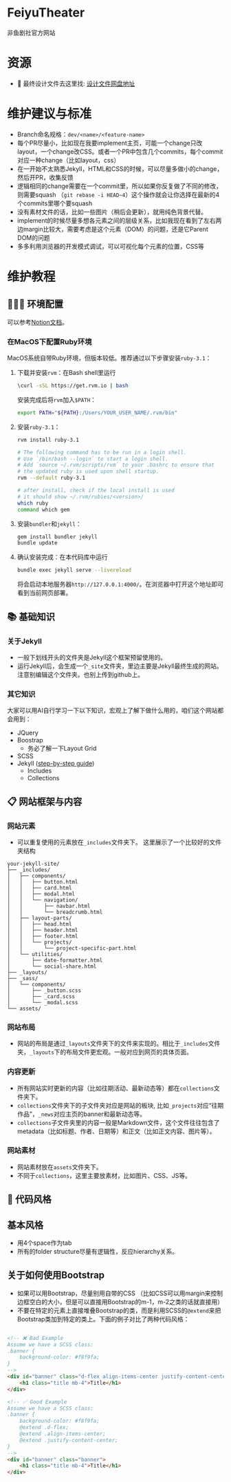 # FeiyuTheater
非鱼剧社官方网站

# 资源
- 🎨 最终设计文件去这里找: [设计文件网盘地址](https://drive.google.com/file/d/13Palsyuoxjm9LEBVaG8Hfr_geA9Atpet/view?usp=sharing)

# 维护建议与标准
- Branch命名规格：`dev/<name>/<feature-name>`
- 每个PR尽量小，比如现在我要implement主页，可能一个change只改layout，一个change改CSS。或者一个PR中包含几个commits，每个commit对应一种change（比如layout，css）
- 在一开始不太熟悉Jekyll，HTML和CSS的时候，可以尽量多做小的change，然后开PR，收集反馈
- 逻辑相同的change需要在一个commit里，所以如果你反复做了不同的修改，则需要squash （`git rebase -i HEAD~4`）这个操作就会让你选择在最新的4个commits里哪个要squash
- 没有素材文件的话，比如一些图片（稍后会更新），就用纯色背景代替。
- implement的时候尽量多想各元素之间的层级关系，比如我现在看到了左右两边margin比较大，需要考虑是这个元素（DOM）的问题，还是它Parent DOM的问题
- 多多利用浏览器的开发模式调试，可以可视化每个元素的位置，CSS等

# 维护教程
## 🧑🏻‍💻 环境配置
可以参考[Notion文档](https://www.notion.so/bodong/Skeleton-Bringup-21637fe020f38047a325dcd759ae7829?source=copy_link)。

### 在MacOS下配置Ruby环境
MacOS系统自带Ruby环境，但版本较低。推荐通过以下步骤安装`ruby-3.1`：
1. 下载并安装`rvm`：在Bash shell里运行
   ```bash
   \curl -sSL https://get.rvm.io | bash
   ```
   安装完成后将`rvm`加入`$PATH`：
   ```bash
   export PATH="${PATH}:/Users/YOUR_USER_NAME/.rvm/bin"
   ```
2. 安装`ruby-3.1`：
   ```bash
   rvm install ruby-3.1

   # The following command has to be run in a login shell.
   # Use `/bin/bash --login` to start a login shell.
   # Add `source ~/.rvm/scripts/rvm` to your .bashrc to ensure that
   # the updated ruby is used upon shell startup.
   rvm --default ruby-3.1

   # after install, check if the local install is used
   # it should show ~/.rvm/rubies/<version>/
   which ruby
   command which gem
   ```
3. 安装`bundler`和`jekyll`：
   ```bash
   gem install bundler jekyll
   bundle update
   ```
4. 确认安装完成：在本代码库中运行
   ```bash
   bundle exec jekyll serve --livereload
   ```
   将会启动本地服务器`http://127.0.0.1:4000/`。在浏览器中打开这个地址即可看到当前网页部署。

## 📚 基础知识
### 关于Jekyll
- 一般下划线开头的文件夹是Jekyll这个框架预留使用的。
- 运行Jekyll后，会生成一个`_site`文件夹，里边主要是Jekyll最终生成的网站。注意别编辑这个文件夹。也别上传到github上。

### 其它知识
大家可以用AI自行学习一下以下知识，宏观上了解下做什么用的，咱们这个网站都会用到：
- JQuery
- Boostrap
  - 务必了解一下Layout Grid
- SCSS
- Jekyll ([step-by-step guide](https://jekyllrb.com/docs/step-by-step/01-setup/))
  - Includes
  - Collections

## 📋 网站框架与内容
### 网站元素
- 可以重复使用的元素放在`_includes`文件夹下。
这里展示了一个比较好的文件夹结构
```
your-jekyll-site/
├── _includes/
│   ├── components/
│   │   ├── button.html
│   │   ├── card.html
│   │   ├── modal.html
│   │   └── navigation/
│   │       ├── navbar.html
│   │       └── breadcrumb.html
│   ├── layout-parts/
│   │   ├── head.html
│   │   ├── header.html
│   │   ├── footer.html
│   │   └── projects/
│   │       └── project-specific-part.html
│   └── utilities/
│       ├── date-formatter.html
│       └── social-share.html
├── _layouts/
├── _sass/
│   └── components/
│       ├── _button.scss
│       ├── _card.scss
│       └── _modal.scss
└── assets/
```

### 网站布局
- 网站的布局是通过`_layouts`文件夹下的文件来实现的。相比于`_includes`文件夹，`_layouts`下的布局文件更宏观。一般对应到网页的具体页面。

### 内容更新
- 所有网站实时更新的内容（比如往期活动、最新动态等）都在`collections`文件夹下。
- `collections`文件夹下的子文件夹对应是网站的板块, 比如`_projects`对应“往期作品”，`_news`对应主页的banner和最新动态等。
- `collections`子文件夹里的内容一般是Markdown文件，这个文件往往包含了metadata（比如标题、作者、日期等）和正文（比如正文内容、图片等）。

### 网站素材
- 网站素材放在`assets`文件夹下。
- 不同于`collections`，这里主要放素材，比如图片、CSS、JS等。

## 🎨 代码风格
## 基本风格
- 用4个space作为tab
- 所有的folder structure尽量有逻辑性，反应hierarchy关系。

## 关于如何使用Bootstrap
- 如果可以用Bootstrap，尽量别用自带的CSS （比如CSS可以用margin来控制边框空白的大小，但是可以直接用Bootstrap的m-1，m-2之类的话就直接用）
- 不要在特定的元素上直接堆叠Bootstrap的类，而是利用SCSS的`@extend`来把Bootstrap类加到特定的类上。下面的例子对比了两种代码风格：
```html

<!-- ❌ Bad Example
Assume we have a SCSS class:
.banner {
    background-color: #f8f9fa;
}
-->
<div id="banner" class="d-flex align-items-center justify-content-center">
    <h1 class="title mb-4">Title</h1>
</div>

<!-- ✅ Good Example
Assume we have a SCSS class:
.banner {
    background-color: #f8f9fa;
    @extend .d-flex;
    @extend .align-items-center;
    @extend .justify-content-center;
}
-->
<div id="banner" class="banner">
    <h1 class="title mb-4">Title</h1>
</div>
```